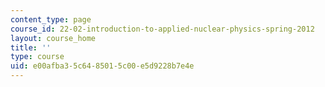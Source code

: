 ```yaml
---
content_type: page
course_id: 22-02-introduction-to-applied-nuclear-physics-spring-2012
layout: course_home
title: ''
type: course
uid: e00afba3-5c64-8501-5c00-e5d9228b7e4e
---
```

